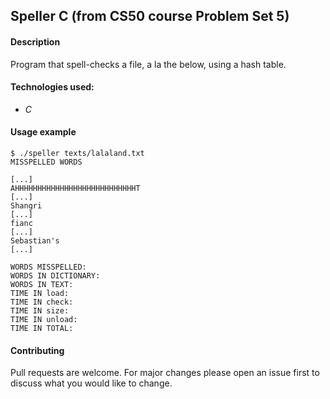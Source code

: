 ## Speller C (from CS50 course Problem Set 5)

#### Description
Program that spell-checks a file, a la the below, using a hash table.

#### Technologies used:
- *C*

#### Usage example
```
$ ./speller texts/lalaland.txt
MISSPELLED WORDS

[...]
AHHHHHHHHHHHHHHHHHHHHHHHHHHHT
[...]
Shangri
[...]
fianc
[...]
Sebastian's
[...]

WORDS MISSPELLED:
WORDS IN DICTIONARY:
WORDS IN TEXT:
TIME IN load:
TIME IN check:
TIME IN size:
TIME IN unload:
TIME IN TOTAL:
```

#### Contributing
Pull requests are welcome. For major changes please open an issue first to discuss what you would like to change.


